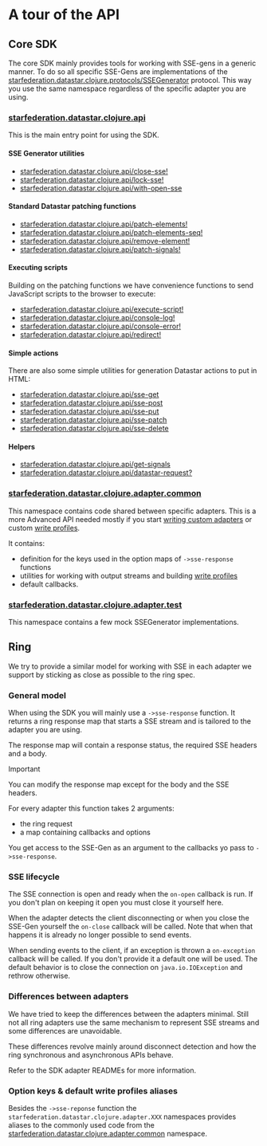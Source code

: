 # A tour of the API

## Core SDK

The core SDK mainly provides tools for working with SSE-gens in a generic
manner. To do so all specific SSE-Gens are implementations of the
[starfederation.datastar.clojure.protocols/SSEGenerator](https://cljdoc.org/d/dev.data-star.clojure/sdk/CURRENT/api/starfederation.datastar.clojure.protocols#SSEGenerator)
protocol. This way
you use the same namespace regardless of the specific adapter you are using.

### [starfederation.datastar.clojure.api](https://cljdoc.org/d/dev.data-star.clojure/sdk/CURRENT/api/starfederation.datastar.clojure.api)

This is the main entry point for using the SDK.

#### SSE Generator utilities

- [starfederation.datastar.clojure.api/close-sse!](https://cljdoc.org/d/dev.data-star.clojure/sdk/CURRENT/api/starfederation.datastar.clojure.api#close-sse!)
- [starfederation.datastar.clojure.api/lock-sse!](https://cljdoc.org/d/dev.data-star.clojure/sdk/CURRENT/api/starfederation.datastar.clojure.api#lock-sse!)
- [starfederation.datastar.clojure.api/with-open-sse](https://cljdoc.org/d/dev.data-star.clojure/sdk/CURRENT/api/starfederation.datastar.clojure.api#with-open-sse)

#### Standard Datastar patching functions

- [starfederation.datastar.clojure.api/patch-elements!](https://cljdoc.org/d/dev.data-star.clojure/sdk/CURRENT/api/starfederation.datastar.clojure.api#patch-elements!)
- [starfederation.datastar.clojure.api/patch-elements-seq!](https://cljdoc.org/d/dev.data-star.clojure/sdk/CURRENT/api/starfederation.datastar.clojure.api#patch-elements-seq!)
- [starfederation.datastar.clojure.api/remove-element!](https://cljdoc.org/d/dev.data-star.clojure/sdk/CURRENT/api/starfederation.datastar.clojure.api#remove-element!)
- [starfederation.datastar.clojure.api/patch-signals!](https://cljdoc.org/d/dev.data-star.clojure/sdk/CURRENT/api/starfederation.datastar.clojure.api#patch-signals!)

#### Executing scripts

Building on the patching functions we have convenience functions to send
JavaScript scripts to the browser to execute:

- [starfederation.datastar.clojure.api/execute-script!](https://cljdoc.org/d/dev.data-star.clojure/sdk/CURRENT/api/starfederation.datastar.clojure.api#execute-script!)
- [starfederation.datastar.clojure.api/console-log!](https://cljdoc.org/d/dev.data-star.clojure/sdk/CURRENT/api/starfederation.datastar.clojure.api#console-log!)
- [starfederation.datastar.clojure.api/console-error!](https://cljdoc.org/d/dev.data-star.clojure/sdk/CURRENT/api/starfederation.datastar.clojure.api#console-error!)
- [starfederation.datastar.clojure.api/redirect!](https://cljdoc.org/d/dev.data-star.clojure/sdk/CURRENT/api/starfederation.datastar.clojure.api#redirect!)

#### Simple actions

There are also some simple utilities for generation Datastar actions to put in
HTML:

- [starfederation.datastar.clojure.api/sse-get](https://cljdoc.org/d/dev.data-star.clojure/sdk/CURRENT/api/starfederation.datastar.clojure.api#sse-get)
- [starfederation.datastar.clojure.api/sse-post](https://cljdoc.org/d/dev.data-star.clojure/sdk/CURRENT/api/starfederation.datastar.clojure.api#sse-post)
- [starfederation.datastar.clojure.api/sse-put](https://cljdoc.org/d/dev.data-star.clojure/sdk/CURRENT/api/starfederation.datastar.clojure.api#sse-put)
- [starfederation.datastar.clojure.api/sse-patch](https://cljdoc.org/d/dev.data-star.clojure/sdk/CURRENT/api/starfederation.datastar.clojure.api#sse-patch)
- [starfederation.datastar.clojure.api/sse-delete](https://cljdoc.org/d/dev.data-star.clojure/sdk/CURRENT/api/starfederation.datastar.clojure.api#sse-delete)

#### Helpers

- [starfederation.datastar.clojure.api/get-signals](https://cljdoc.org/d/dev.data-star.clojure/sdk/CURRENT/api/starfederation.datastar.clojure.api#get-signals)
- [starfederation.datastar.clojure.api/datastar-request?](https://cljdoc.org/d/dev.data-star.clojure/sdk/CURRENT/api/starfederation.datastar.clojure.api#datastar-request?)

### [starfederation.datastar.clojure.adapter.common](https://cljdoc.org/d/dev.data-star.clojure/sdk/CURRENT/api/starfederation.datastar.clojure.adapter.common)

This namespace contains code shared between specific adapters. This is a more
Advanced API needed mostly if you start
[writing custom adapters](/doc/implementing-adapters.md) or custom
[write profiles](/doc/Write-profiles.md).

It contains:

- definition for the keys used in the option maps of `->sse-response` functions
- utilities for working with output streams and building [write profiles](/doc/Write-profiles.md)
- default callbacks.

### [starfederation.datastar.clojure.adapter.test](https://cljdoc.org/d/dev.data-star.clojure/sdk/CURRENT/api/starfederation.datastar.clojure.adapter.test)

This namespace contains a few mock SSEGenerator implementations.

## Ring

We try to provide a similar model for working with SSE in each adapter we
support by sticking as close as possible to the ring spec.

### General model

When using the SDK you will mainly use a `->sse-response` function. It returns a
ring response map that starts a SSE stream and is tailored to the adapter you
are using.

The response map will contain a response status, the required SSE headers and
a body.

> [!IMPORTANT]
> You can modify the response map except for the body and the SSE headers.

For every adapter this function takes 2 arguments:

- the ring request
- a map containing callbacks and options

You get access to the SSE-Gen as an argument to the callbacks yo pass to
`->sse-response`.

### SSE lifecycle

The SSE connection is open and ready when the `on-open` callback is run.
If you don't plan on keeping it open you must close it yourself here.

When the adapter detects the client disconnecting or when you close the
SSE-Gen yourself the `on-close` callback will be called. Note that when that
happens it is already no longer possible to send events.

When sending events to the client, if an exception is thrown a `on-exception`
callback will be called. If you don't provide it a default one will be used.
The default behavior is to close the connection on `java.io.IOException` and
rethrow otherwise.

### Differences between adapters

We have tried to keep the differences between the adapters minimal. Still not
all ring adapters use the same mechanism to represent SSE streams and some
differences are unavoidable.

These differences revolve mainly around disconnect detection and how the ring
synchronous and asynchronous APIs behave.

Refer to the SDK adapter READMEs for more information.

### Option keys & default write profiles aliases

Besides the `->sse-reponse` function the `starfederation.datastar.clojure.adapter.XXX`
namespaces provides aliases to the commonly used code from the
[starfederation.datastar.clojure.adapter.common](https://cljdoc.org/d/dev.data-star.clojure/sdk/1.0.0-RC2/api/starfederation.datastar.clojure.adapter.common)
namespace.
